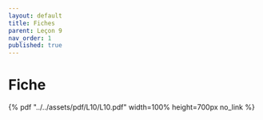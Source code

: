 ```yaml
---
layout: default
title: Fiches
parent: Leçon 9
nav_order: 1
published: true
---
```


# Fiche


{% pdf "../../assets/pdf/L10/L10.pdf" width=100% height=700px no_link %} 



